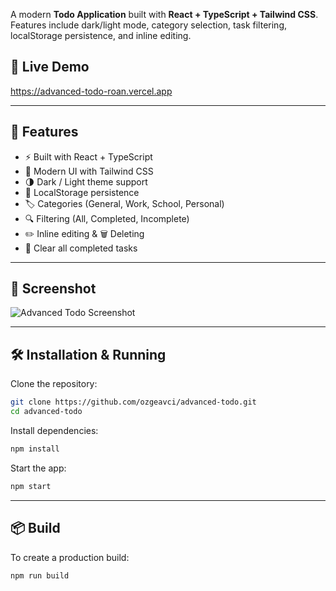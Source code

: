 A modern **Todo Application** built with **React + TypeScript + Tailwind
CSS**.\
Features include dark/light mode, category selection, task filtering,
localStorage persistence, and inline editing.

## 🔗 Live Demo

<https://advanced-todo-roan.vercel.app>

------------------------------------------------------------------------

## 🚀 Features

-   ⚡ Built with React + TypeScript
-   🎨 Modern UI with Tailwind CSS
-   🌗 Dark / Light theme support
-   📂 LocalStorage persistence
-   🏷️ Categories (General, Work, School, Personal)
-   🔍 Filtering (All, Completed, Incomplete)
-   ✏️ Inline editing & 🗑️ Deleting
-   🧹 Clear all completed tasks

------------------------------------------------------------------------

## 📸 Screenshot

![Advanced Todo Screenshot](./screenshot.png)

------------------------------------------------------------------------

## 🛠️ Installation & Running

Clone the repository:

``` bash
git clone https://github.com/ozgeavci/advanced-todo.git
cd advanced-todo
```

Install dependencies:

``` bash
npm install
```

Start the app:

``` bash
npm start
```

------------------------------------------------------------------------

## 📦 Build

To create a production build:

``` bash
npm run build
```